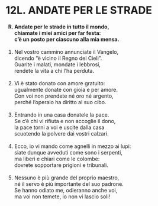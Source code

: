 # 12L. ANDATE PER LE STRADE

<ol>
  <b><li type="A" value="18">Andate per le strade in tutto il mondo,<br>
    chiamate i miei amici per far festa:<br>
    c’è un posto per ciascuno alla mia mensa.</li></b><br>
  <li value="1">Nel vostro cammino annunciate il Vangelo,<br>
    dicendo “è vicino il Regno dei Cieli”.<br>
    Guarite i malati, mondate i lebbrosi,<br>
    rendete la vita a chi l’ha perduta.</li><br>
  <li>Vi è stato donato con amore gratuito:<br>
    ugualmente donate con gioia e per amore.<br>
    Con voi non prendete né oro né argento,<br>
    perché l’operaio ha diritto al suo cibo.</li><br>
  <li>Entrando in una casa donatele la pace.<br>
    Se c’è chi vi rifiuta e non accoglie il dono,<br>
    la pace torni a voi e uscite dalla casa<br>
    scuotendo la polvere dai vostri calzari.</li><br>
  <li>Ecco, io vi mando come agnelli in mezzo ai lupi:<br>
    siate dunque avveduti come sono i serpenti,<br>
    ma liberi e chiari come le colombe:<br>
    dovrete sopportare prigioni e tribunali.</li><br>
  <li>Nessuno è più grande del proprio maestro,<br>
    né il servo è più importante del suo padrone.<br>
    Se hanno odiato me, odieranno anche voi,<br>
    ma voi non temete, io non vi lascio soli!</li>
</ol>
